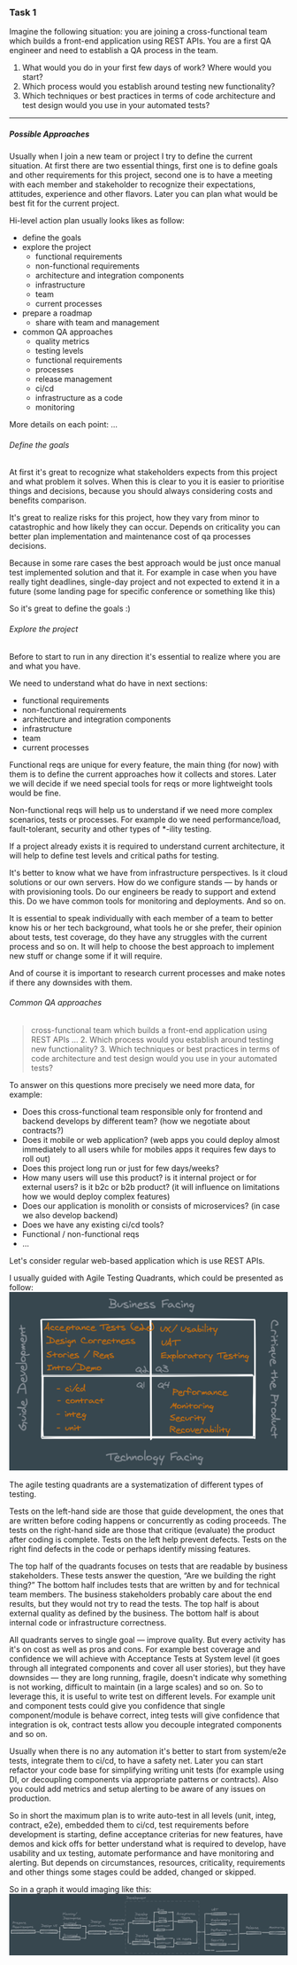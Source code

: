 
### Task 1

Imagine the following situation: you are joining a cross-functional team which builds a front-end application using REST APIs. You are a first QA engineer and need to establish a QA process in the team.
1. What would you do in your first few days of work? Where would you start?
2. Which process would you establish around testing new functionality?
3. Which techniques or best practices in terms of code architecture and test design would you use in your automated tests?


-----
##### Possible Approaches

Usually when I join a new team or project I try to define the current situation. At first there are two essential things, first one is to define goals and other requirements for this project, second one is to have a meeting with each member and stakeholder to recognize their expectations, attitudes, experience and other flavors. Later you can plan what would be best fit for the current project. 

Hi-level action plan usually looks likes as follow: 
- define the goals
- explore the project
  - functional requirements
  - non-functional requirements
  - architecture and integration components
  - infrastructure
  - team
  - current processes
- prepare a roadmap 
  - share with team and management
- common QA approaches
  - quality metrics
  - testing levels
  - functional requirements
  - processes
  - release management
  - ci/cd
  - infrastructure as a code
  - monitoring


More details on each point: ...



###### Define the goals

At first it's great to recognize what stakeholders expects from this project and what problem it solves. When this is clear to you it is easier to prioritise things and decisions, because you should always considering costs and benefits comparison. 

It's great to realize risks for this project, how they vary from minor to catastrophic and how likely they can occur. 
Depends on criticality you can better plan implementation and maintenance cost of qa processes decisions. 

Because in some rare cases the best approach would be just once manual test implemented solution and that it. For example in case when you have really tight deadlines, single-day project and not expected to extend it in a future (some landing page for specific conference or something like this)

So it's great to define the goals :)

###### Explore the project

Before to start to run in any direction it's essential to realize where you are and what you have. 

We need to understand what do have in next sections: 
- functional requirements
- non-functional requirements
- architecture and integration components
- infrastructure
- team
- current processes

Functional reqs are unique for every feature, the main thing (for now) with them is to define the current approaches how it collects and stores. Later we will decide if we need special tools for reqs or more lightweight tools would be fine. 

Non-functional reqs will help us to understand if we need more complex scenarios, tests or processes. For example do we need performance/load, fault-tolerant, security and other types of *-ility testing.

If a project already exists it is required to understand current architecture, it will help to define test levels and critical paths for testing. 

It's better to know what we have from infrastructure perspectives. Is it cloud solutions or our own servers. How do we configure stands — by hands or with provisioning tools. Do our engineers be ready to support and extend this. Do we have common tools for monitoring and deployments. And so on. 

It is essential to speak individually with each member of a team to better know his or her tech background, what tools he or she prefer, their opinion about tests, test coverage, do they have any struggles with the current process and so on. It will help to choose the best approach to implement new stuff or change some if it will require. 

And of course it is important to research current processes and make notes if there any downsides with them. 


###### Common QA approaches

> cross-functional team which builds a front-end application using REST APIs
> ...
> 2. Which process would you establish around testing new functionality?
> 3. Which techniques or best practices in terms of code architecture and test design would you use in your automated tests?

To answer on this questions more precisely we need more data, for example: 
- Does this cross-functional team responsible only for frontend and backend develops by different team? (how we negotiate about contracts?)
- Does it mobile or web application? (web apps you could deploy almost immediately to all users while for mobiles apps it requires few days to roll out)
- Does this project long run or just for few days/weeks?
- How many users will use this product? is it internal project or for external users? is it b2c or b2b product? (it will influence on limitations how we would deploy complex features)
- Does our application is monolith or consists of microservices? (in case we also develop backend)
- Does we have any existing ci/cd tools?
- Functional / non-functional reqs
- ...

Let's consider regular web-based application which is use REST APIs. 

I usually guided with Agile Testing Quadrants, which could be presented as follow:
![agile quadrants](./pictures/agile-quadrants.png)

The agile testing quadrants are a systematization of different types of testing. 

Tests on the left-hand side are those that guide development, the ones that are written before coding happens or concurrently as coding proceeds. The tests on the right-hand side are those that critique (evaluate) the product after coding is complete. Tests on the left help prevent defects. Tests on the right find defects in the code or perhaps identify missing features.

The top half of the quadrants focuses on tests that are readable by business stakeholders. These tests answer the question, “Are we building the right thing?” The bottom half includes tests that are written by and for technical team members. The business stakeholders probably care about the end results, but they would not try to read the tests. The top half is about external quality as defined by the business. The bottom half is about internal code or infrastructure correctness.


All quadrants serves to single goal — improve quality. But every activity has it's on cost as well as pros and cons. For example best coverage and confidence we will achieve with Acceptance Tests at System level (it goes through all integrated components and cover all user stories), but they have downsides — they are long running, fragile, doesn't indicate why something is not working, difficult to maintain (in a large scales) and so on. So to leverage this, it is useful to write test on different levels. For example unit and component tests could give you confidence that single component/module is behave correct, integ tests will give confidence that integration is ok, contract tests allow you decouple integrated components and so on. 

Usually when there is no any automation it's better to start from system/e2e tests, integrate them to ci/cd, to have a safety net. Later you can start refactor your code base for simplifying writing unit tests (for example using DI, or decoupling components via appropriate patterns or contracts). Also you could add metrics and setup alerting to be aware of any issues on production. 


So in short the maximum plan is to write auto-test in all levels (unit, integ, contract, e2e), embedded them to ci/cd, test requirements before development is starting, define acceptance criterias for new features, have demos and kick offs for better understand what is required to develop, have usability and ux testing, automate performance and have monitoring and alerting. 
But depends on circumstances, resources, criticality, requirements and other things some stages could be added, changed or skipped.

So in a graph it would imaging like this:
![agile quadrants](./pictures/development-flow.png)